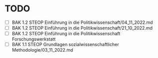 # TODO

- [ ] BAK 1.2 STEOP Einführung in die Politikwissenschaft/04_11_2022.md
- [ ] BAK 1.2 STEOP Einführung in die Politikwissenschaft/21_10_2022.md
- [ ] BAK 1.2 STEOP Einführung in die Politikwissenschaft Forschungswerkstatt
- [ ] BAK 1.1 STEOP Grundlagen sozialwissenschaftlicher Methodologie/03_11_2022.md